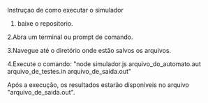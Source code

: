 Instruçao de como executar o simulador 

1. baixe o repositorio.
   
2.Abra um terminal ou prompt de comando.

3.Navegue até o diretório onde estão salvos os arquivos.

4.Execute o comando: "node simulador.js arquivo_do_automato.aut arquivo_de_testes.in arquivo_de_saida.out"

Após a execução, os resultados estarão disponíveis no arquivo "arquivo_de_saida.out".
